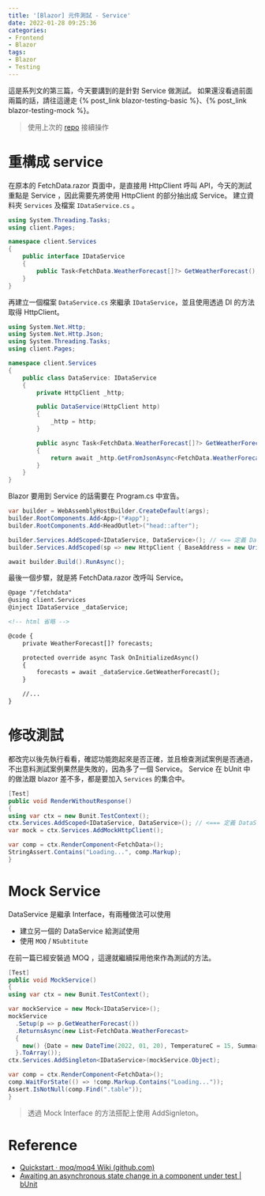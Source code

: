 ```yaml
---
title: '[Blazor] 元件測試 - Service'
date: 2022-01-28 09:25:36
categories:
- Frontend
- Blazor
tags:
- Blazor
- Testing
---
```


這是系列文的第三篇，今天要講到的是針對 Service 做測試。
如果還沒看過前面兩篇的話，請往這邊走 {% post_link blazor-testing-basic %}、{% post_link blazor-testing-mock %}。

> 使用上次的 [repo](https://github.com/jiaming0708/blazor-testing-demo) 接續操作

<!-- more -->

# 重構成 service

在原本的 FetchData.razor 頁面中，是直接用 HttpClient 呼叫 API，今天的測試重點是 Service ，因此需要先將使用 HttpClient 的部分抽出成 Service。
建立資料夾 `Services` 及檔案 `IDataService.cs` 。

```csharp
using System.Threading.Tasks;
using client.Pages;

namespace client.Services
{
    public interface IDataService
    {
        public Task<FetchData.WeatherForecast[]?> GetWeatherForecast();
    }
}
```

再建立一個檔案 `DataService.cs`  來繼承 `IDataService`，並且使用透過 DI 的方法取得 HttpClient。

```csharp
using System.Net.Http;
using System.Net.Http.Json;
using System.Threading.Tasks;
using client.Pages;

namespace client.Services
{
    public class DataService: IDataService
    {
        private HttpClient _http;

        public DataService(HttpClient http)
        {
            _http = http;
        }

        public async Task<FetchData.WeatherForecast[]?> GetWeatherForecast()
        {
            return await _http.GetFromJsonAsync<FetchData.WeatherForecast[]>("sample-data/weather.json");
        }
    }
}
```

Blazor 要用到 Service 的話需要在 Program.cs 中宣告。

```csharp
var builder = WebAssemblyHostBuilder.CreateDefault(args);
builder.RootComponents.Add<App>("#app");
builder.RootComponents.Add<HeadOutlet>("head::after");

builder.Services.AddScoped<IDataService, DataService>(); // <== 定義 DataService 及 IDataService 的關係
builder.Services.AddScoped(sp => new HttpClient { BaseAddress = new Uri(builder.HostEnvironment.BaseAddress) });

await builder.Build().RunAsync();
```

最後一個步驟，就是將 FetchData.razor 改呼叫 Service。

```html
@page "/fetchdata"
@using client.Services
@inject IDataService _dataService;

<!-- html 省略 -->

@code {
    private WeatherForecast[]? forecasts;

    protected override async Task OnInitializedAsync()
    {
        forecasts = await _dataService.GetWeatherForecast();
    }

	//...
}
```

# 修改測試

都改完以後先執行看看，確認功能跑起來是否正確，並且檢查測試案例是否通過，不出意料測試案例果然是失敗的，因為多了一個 Service。
Service 在 bUnit 中的做法跟 blazor 差不多，都是要加入 `Services` 的集合中。

```csharp
[Test]
public void RenderWithoutResponse()
{
using var ctx = new Bunit.TestContext();
ctx.Services.AddScoped<IDataService, DataService>(); // <=== 定義 DataService 及 IDataService 的關係
var mock = ctx.Services.AddMockHttpClient();

var comp = ctx.RenderComponent<FetchData>();
StringAssert.Contains("Loading...", comp.Markup);
}
```

# Mock Service

DataService 是繼承 Interface，有兩種做法可以使用

* 建立另一個的 DataService 給測試使用
* 使用 `MOQ` / `NSubtitute`

在前一篇已經安裝過 MOQ ，這邊就繼續採用他來作為測試的方法。

```csharp
[Test]
public void MockService()
{
using var ctx = new Bunit.TestContext();

var mockService = new Mock<IDataService>();
mockService
  .Setup(p => p.GetWeatherForecast())
  .ReturnsAsync(new List<FetchData.WeatherForecast>
  {
    new() {Date = new DateTime(2022, 01, 20), TemperatureC = 15, Summary = "first data"}
  }.ToArray());
ctx.Services.AddSingleton<IDataService>(mockService.Object);

var comp = ctx.RenderComponent<FetchData>();
comp.WaitForState(() => !comp.Markup.Contains("Loading..."));
Assert.IsNotNull(comp.Find(".table"));
}
```

> 透過 Mock Interface 的方法搭配上使用 AddSignleton。

# Reference

- [Quickstart · moq/moq4 Wiki (github.com)](https://github.com/Moq/moq4/wiki/Quickstart#async-methods)
- [Awaiting an asynchronous state change in a component under test | bUnit](https://bunit.dev/docs/interaction/awaiting-async-state.html)
